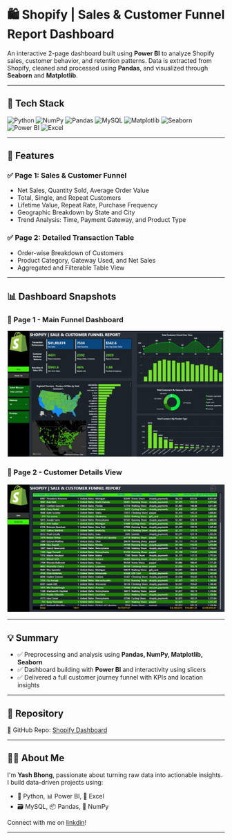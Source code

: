 

# 🛍️ Shopify | Sales & Customer Funnel Report Dashboard

An interactive 2-page dashboard built using **Power BI** to analyze Shopify sales, customer behavior, and retention patterns. Data is extracted from Shopify, cleaned and processed using **Pandas**, and visualized through **Seaborn** and **Matplotlib**.



---

## 🚀 Tech Stack

![Python](https://img.shields.io/badge/Python-3776AB?style=for-the-badge&logo=python&logoColor=white)
![NumPy](https://img.shields.io/badge/NumPy-013243?style=for-the-badge&logo=numpy&logoColor=white)
![Pandas](https://img.shields.io/badge/Pandas-150458?style=for-the-badge&logo=pandas&logoColor=white)
![MySQL](https://img.shields.io/badge/MySQL-005C84?style=for-the-badge&logo=mysql&logoColor=white)
![Matplotlib](https://img.shields.io/badge/Matplotlib-11557c?style=for-the-badge&logo=matplotlib&logoColor=white)
![Seaborn](https://img.shields.io/badge/Seaborn-42a5f5?style=for-the-badge&logo=python&logoColor=white)
![Power BI](https://img.shields.io/badge/Power%20BI-F2C811?style=for-the-badge&logo=powerbi&logoColor=black)
![Excel](https://img.shields.io/badge/Microsoft_Excel-217346?style=for-the-badge&logo=microsoft-excel&logoColor=white)

---

## 📌 Features

### ✅ Page 1: Sales & Customer Funnel
- Net Sales, Quantity Sold, Average Order Value
- Total, Single, and Repeat Customers
- Lifetime Value, Repeat Rate, Purchase Frequency
- Geographic Breakdown by State and City
- Trend Analysis: Time, Payment Gateway, and Product Type

### ✅ Page 2: Detailed Transaction Table
- Order-wise Breakdown of Customers
- Product Category, Gateway Used, and Net Sales
- Aggregated and Filterable Table View

---

## 📊 Dashboard Snapshots

### 🔹 Page 1 - Main Funnel Dashboard  
![Homepage](https://github.com/bhongyash111-coder/Shopify_Dashboard_Powerbi_YashB/blob/main/Shopify-Dashboard/Home.png)

### 🔹 Page 2 - Customer Details View  
![Page 2](https://github.com/bhongyash111-coder/Shopify_Dashboard_Powerbi_YashB/blob/main/Shopify-Dashboard/page2.png)

---

## 💡 Summary

- ✅ Preprocessing and analysis using **Pandas, NumPy, Matplotlib, Seaborn**
- ✅ Dashboard building with **Power BI** and interactivity using slicers
- ✅ Delivered a full customer journey funnel with KPIs and location insights

---

## 🔗 Repository

📎 GitHub Repo: [Shopify Dashboard](https://github.com/bhongyash111-coder/Shopify_Dashboard_Powerbi_YashB/blob/main/README.md)

---

## 🙋‍♂️ About Me

I'm **Yash Bhong**, passionate about turning raw data into actionable insights. I build data-driven projects using:

- 🐍 Python, 📊 Power BI, 📗 Excel  
- 🗃️ MySQL, 📦 Pandas, 🔢 NumPy  

Connect with me on [linkdin](https://www.linkedin.com/in/yash-bhong-7a1077370/)!

---

